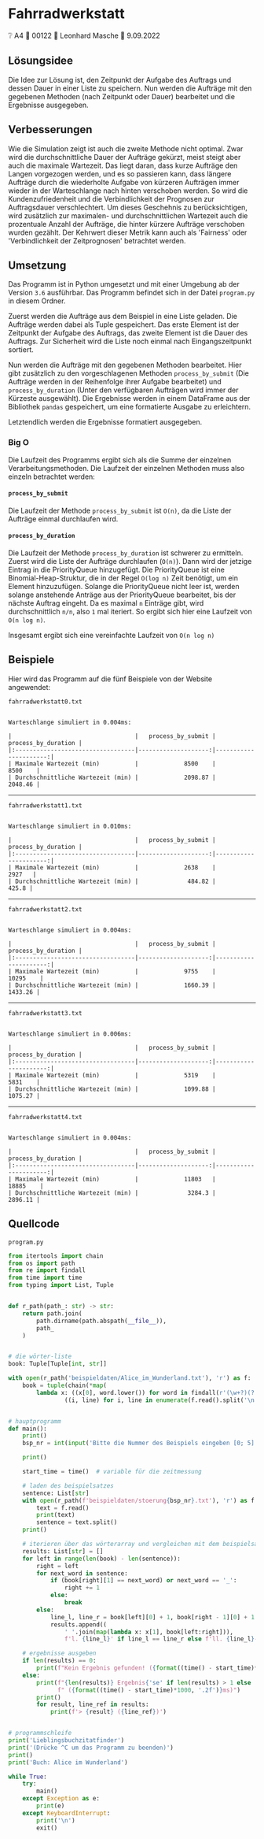 # Fahrradwerkstatt

❔ A4 👥 00122 🧑 Leonhard Masche 📆 9.09.2022

## Lösungsidee

Die Idee zur Lösung ist, den Zeitpunkt der Aufgabe des Auftrags und dessen Dauer in einer Liste zu speichern. Nun werden die Aufträge mit den gegebenen Methoden (nach Zeitpunkt oder Dauer) bearbeitet und die Ergebnisse ausgegeben.

## Verbesserungen

Wie die Simulation zeigt ist auch die zweite Methode nicht optimal. Zwar wird die durchschnittliche Dauer der Aufträge gekürzt, meist steigt aber auch die maximale Wartezeit. Das liegt daran, dass kurze Aufträge den Langen vorgezogen werden, und es so passieren kann, dass längere Aufträge durch die wiederholte Aufgabe von kürzeren Aufträgen immer wieder in der Warteschlange nach hinten verschoben werden. So wird die Kundenzufriedenheit und die Verbindlichkeit der Prognosen zur Auftragsdauer verschlechtert. Um dieses Geschehnis zu berücksichtigen, wird zusätzlich zur maximalen- und durchschnittlichen Wartezeit auch die prozentuale Anzahl der Aufträge, die hinter kürzere Aufträge verschoben wurden gezählt. Der Kehrwert dieser Metrik kann auch als 'Fairness' oder 'Verbindlichkeit der Zeitprognosen' betrachtet werden.

## Umsetzung

Das Programm ist in Python umgesetzt und mit einer Umgebung ab der Version `3.6` ausführbar. Das Programm befindet sich in der Datei `program.py` in diesem Ordner.

Zuerst werden die Aufträge aus dem Beispiel in eine Liste geladen. Die Aufträge werden dabei als Tuple gespeichert. Das erste Element ist der Zeitpunkt der Aufgabe des Auftrags, das zweite Element ist die Dauer des Auftrags. Zur Sicherheit wird die Liste noch einmal nach Eingangszeitpunkt sortiert.

Nun werden die Aufträge mit den gegebenen Methoden bearbeitet. Hier gibt zusätzlich zu den vorgeschlagenen Methoden `process_by_submit` (Die Aufträge werden in der Reihenfolge ihrer Aufgabe bearbeitet) und `process_by_duration` (Unter den verfügbaren Aufträgen wird immer der Kürzeste ausgewählt). Die Ergebnisse werden in einem DataFrame aus der Bibliothek `pandas` gespeichert, um eine formatierte Ausgabe zu erleichtern.

Letztendlich werden die Ergebnisse formatiert ausgegeben.

### Big O

Die Laufzeit des Programms ergibt sich als die Summe der einzelnen Verarbeitungsmethoden. Die Laufzeit der einzelnen Methoden muss also einzeln betrachtet werden:

#### `process_by_submit`

Die Laufzeit der Methode `process_by_submit` ist `O(n)`, da die Liste der Aufträge einmal durchlaufen wird.

#### `process_by_duration`

Die Laufzeit der Methode `process_by_duration` ist schwerer zu ermitteln. Zuerst wird die Liste der Aufträge durchlaufen (`O(n)`). Dann wird der jetzige Eintrag in die PriorityQueue hinzugefügt. Die PriorityQueue ist eine Binomial-Heap-Struktur, die in der Regel `O(log n)` Zeit benötigt, um ein Element hinzuzufügen. Solange die PriorityQueue nicht leer ist, werden solange anstehende Anträge aus der PriorityQueue bearbeitet, bis der nächste Auftrag eingeht. Da es maximal `n` Einträge gibt, wird durchschnittlich `n/n`, also `1` mal iteriert. So ergibt sich hier eine Laufzeit von `O(n log n)`.

Insgesamt ergibt sich eine vereinfachte Laufzeit von `O(n log n)`

## Beispiele

Hier wird das Programm auf die fünf Beispiele von der Website angewendet:

`fahrradwerkstatt0.txt`

```text

Warteschlange simuliert in 0.004ms:

|                                   |   process_by_submit |   process_by_duration |
|:----------------------------------|--------------------:|----------------------:|
| Maximale Wartezeit (min)          |             8500    |               8500    |
| Durchschnittliche Wartezeit (min) |             2098.87 |               2048.46 |

```

---

`fahrradwerkstatt1.txt`

```text

Warteschlange simuliert in 0.010ms:

|                                   |   process_by_submit |   process_by_duration |
|:----------------------------------|--------------------:|----------------------:|
| Maximale Wartezeit (min)          |             2638    |                2927   |
| Durchschnittliche Wartezeit (min) |              484.82 |                 425.8 |

```

---

`fahrradwerkstatt2.txt`

```text

Warteschlange simuliert in 0.004ms:

|                                   |   process_by_submit |   process_by_duration |
|:----------------------------------|--------------------:|----------------------:|
| Maximale Wartezeit (min)          |             9755    |              10295    |
| Durchschnittliche Wartezeit (min) |             1660.39 |               1433.26 |

```

---

`fahrradwerkstatt3.txt`

```text

Warteschlange simuliert in 0.006ms:

|                                   |   process_by_submit |   process_by_duration |
|:----------------------------------|--------------------:|----------------------:|
| Maximale Wartezeit (min)          |             5319    |               5831    |
| Durchschnittliche Wartezeit (min) |             1099.88 |               1075.27 |

```

---

`fahrradwerkstatt4.txt`

```text

Warteschlange simuliert in 0.004ms:

|                                   |   process_by_submit |   process_by_duration |
|:----------------------------------|--------------------:|----------------------:|
| Maximale Wartezeit (min)          |             11803   |              18885    |
| Durchschnittliche Wartezeit (min) |              3284.3 |               2896.11 |

```

## Quellcode

`program.py`

```python
from itertools import chain
from os import path
from re import findall
from time import time
from typing import List, Tuple


def r_path(path_: str) -> str:
    return path.join(
        path.dirname(path.abspath(__file__)),
        path_
    )


# die wörter-liste
book: Tuple[Tuple[int, str]]

with open(r_path('beispieldaten/Alice_im_Wunderland.txt'), 'r') as f:
    book = tuple(chain(*map(
        lambda x: ((x[0], word.lower()) for word in findall(r'(\w+?)(?:\W|$)', x[1])),
                ((i, line) for i, line in enumerate(f.read().split('\n'))))))


# hauptprogramm
def main():
    print()
    bsp_nr = int(input('Bitte die Nummer des Beispiels eingeben [0; 5]: '))

    print()

    start_time = time()  # variable für die zeitmessung

    # laden des beispielsatzes
    sentence: List[str]
    with open(r_path(f'beispieldaten/stoerung{bsp_nr}.txt'), 'r') as f:
        text = f.read()
        print(text)
        sentence = text.split()
    print()

    # iterieren über das wörterarray und vergleichen mit dem beispielsatz
    results: List[str] = []
    for left in range(len(book) - len(sentence)):
        right = left
        for next_word in sentence:
            if (book[right][1] == next_word) or next_word == '_':
                right += 1
            else:
                break
        else:
            line_l, line_r = book[left][0] + 1, book[right - 1][0] + 1
            results.append((
                ' '.join(map(lambda x: x[1], book[left:right])),
                f'l. {line_l}' if line_l == line_r else f'll. {line_l}-{line_r}'))

    # ergebnisse ausgeben
    if len(results) == 0:
        print(f"Kein Ergebnis gefunden! ({format((time() - start_time)*1000, '.2f')}ms)")
    else:
        print(f"{len(results)} Ergebnis{'se' if len(results) > 1 else ''} gefunden:"
              f" ({format((time() - start_time)*1000, '.2f')}ms)")
        print()
        for result, line_ref in results:
            print(f'> {result} ({line_ref})')


# programmschleife
print('Lieblingsbuchzitatfinder')
print('(Drücke ^C um das Programm zu beenden)')
print()
print('Buch: Alice im Wunderland')

while True:
    try:
        main()
    except Exception as e:
        print(e)
    except KeyboardInterrupt:
        print('\n')
        exit()

```
